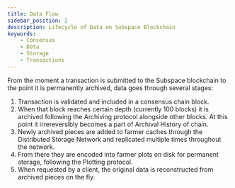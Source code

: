 ```yaml
---
title: Data Flow
sidebar_position: 2
description: Lifecycle of Data on Subspace Blockchain
keywords:
    - Consensus
    - Data
    - Storage
    - Transactions
---
```

<!-- TODO
- Transaction submitted to the consensus chain.
- Validated and included in a block.
- Archived
- Storage layer
- replicated on farmer discs
- served when requested -->
From the moment a transaction is submitted to the Subspace blockchain to the point it is permanently archived, data goes through several stages:
1. Transaction is validated and included in a consensus chain block.
2. When that block reaches certain depth (currently 100 blocks) it is archived following the Archiving protocol alongside other blocks. At this point it irrereversibly becomes a part of Archival History of chain.
3. Newly archived pieces are added to farmer caches through the Distributed Storage Network and replicated multiple times throughout the network.
4. From there they are encoded into farmer plots on disk for permanent storage, following the Plotting protocol.
5. When requested by a client, the original data is reconstructed from archived pieces on the fly. 